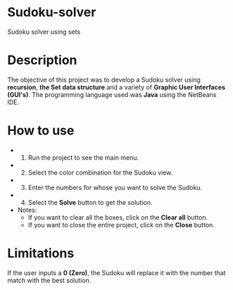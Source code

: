 # Sudoku-solver
Sudoku solver using sets 

# Description

The objective of this project was to develop a Sudoku solver using **recursion**, **the Set data structure** and a variety of **Graphic User Interfaces (GUI's)**. The programming language used was **Java** using the NetBeans IDE. 

# How to use
* 1) Run the project to see the main menu.
* 2) Select the color combination for the Sudoku view.
* 3) Enter the numbers for whose you want to solve the Sudoku. 
* 4) Select the **Solve** button to get the solution. 
* Notes:
  * If you want to clear all the boxes, click on the **Clear all** button. 
  * If you want to close the entire project, click on the **Close** button. 

# Limitations
If the user inputs a **0 (Zero)**, the Sudoku will replace it with the number that match with the best solution. 
